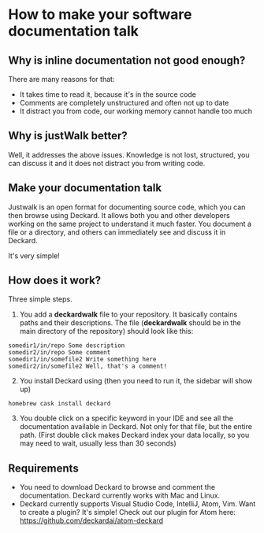 # How to make your software documentation talk

## Why is inline documentation not good enough?
There are many reasons for that:
* It takes time to read it, because it's in the source code
* Comments are completely unstructured and often not up to date
* It distract you from code, our working memory cannot handle too much

## Why is justWalk better?
Well, it addresses the above issues. Knowledge is not lost, structured, you can discuss it and it does not distract you from writing code.

## Make your documentation talk
Justwalk is an open format for documenting source code, which you can then browse using Deckard. It allows both you and other developers working on the same project to understand it much faster. You document a file or a directory, and others can immediately see and discuss it in Deckard.

It's very simple!

## How does it work?

Three simple steps.

1. You add a **deckardwalk** file to your repository. It basically contains paths and their descriptions. The file (**deckardwalk** should be in the main directory of the repository) should look like this:

```
somedir1/in/repo Some description
somedir2/in/repo Some comment
somedir1/in/somefile2 Write something here
somedir2/in/somefile2 Well, that's a comment!
```
2. You install Deckard using (then you need to run it, the sidebar will show up)

```
homebrew cask install deckard
```

3. You double click on a specific keyword in your IDE and see all the documentation available in Deckard. Not only for that file, but the entire path. (First double click makes Deckard index your data locally, so you may need to wait, usually less than 30 seconds)

## Requirements

* You need to download Deckard to browse and comment the documentation. Deckard currently works with Mac and Linux.
* Deckard currently supports Visual Studio Code, IntelliJ, Atom,  Vim. Want to create a plugin? It's simple! Check out our plugin for Atom here: https://github.com/deckardai/atom-deckard 
